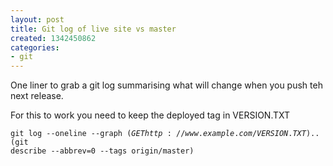 ```yaml
---
layout: post
title: Git log of live site vs master
created: 1342450862
categories:
- git
---
```

One liner to grab a git log summarising what will change when you push teh next release.

For this to work you need to keep the deployed tag in VERSION.TXT


<code>git log --oneline --graph $(GET http://www.example.com/VERSION.TXT)..$(git describe --abbrev=0 --tags origin/master)</code>
